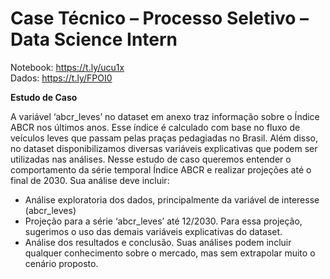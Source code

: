 # Case Técnico – Processo Seletivo – Data Science Intern

Notebook: https://t.ly/ucu1x  
Dados: https://t.ly/FPOI0  

**Estudo de Caso**

A variável ‘abcr_leves’ no dataset em anexo traz informação sobre o Índice
ABCR nos últimos anos. Esse índice é calculado com base no fluxo de veículos leves
que passam pelas praças pedagiadas no Brasil. Além disso, no dataset
disponibilizamos diversas variáveis explicativas que podem ser utilizadas nas
análises.
Nesse estudo de caso queremos entender o comportamento da série temporal
Índice ABCR e realizar projeções até o final de 2030. Sua análise deve incluir:
- Análise exploratoria dos dados, principalmente da variável de interesse
(abcr_leves)
- Projeção para a série ‘abcr_leves’ até 12/2030. Para essa projeção,
sugerimos o uso das demais variáveis explicativas do dataset.
- Análise dos resultados e conclusão. Suas análises podem incluir qualquer
conhecimento sobre o mercado, mas sem extrapolar muito o cenário
proposto.
